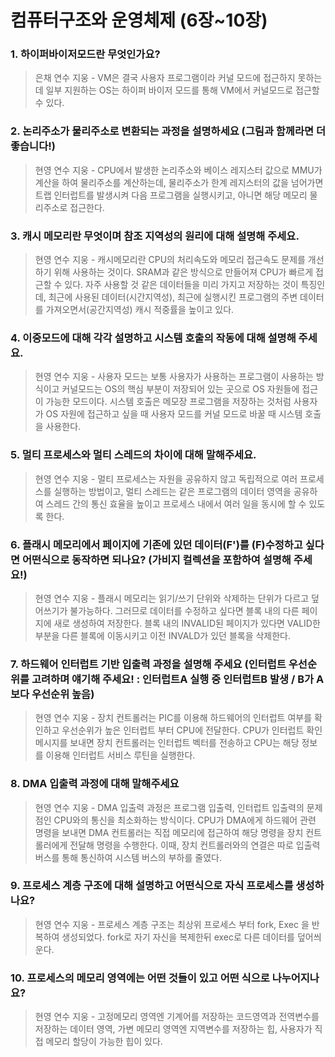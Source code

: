 # 컴퓨터구조와 운영체제 (6장~10장)

### 1. 하이퍼바이저모드란 무엇인가요?

> 은채
> 연수
> 지웅 - VM은 결국 사용자 프로그램이라 커널 모드에 접근하지 못하는데 일부 지원하는 OS는 하이퍼 바이저 모드를 통해 VM에서 커널모드로 접근할 수 있다.

### 2. 논리주소가 물리주소로 변환되는 과정을 설명하세요 (그림과 함께라면 더 좋습니다!)

> 현영
> 연수
> 지웅 - CPU에서 발생한 논리주소와 베이스 레지스터 값으로 MMU가 계산을 하여 물리주소를 계산하는데, 물리주소가 한계 레지스터의 값을 넘어가면 트랩 인터럽트를 발생시켜 다음 프로그램을 실행시키고, 아니면 해당 메모리 물리주소로 접근한다.

### 3. 캐시 메모리란 무엇이며 참조 지역성의 원리에 대해 설명해 주세요.

> 현영
> 연수
> 지웅 - 캐시메모리란 CPU의 처리속도와 메모리 접근속도 문제를 개선하기 위해 사용하는 것이다. SRAM과 같은 방식으로 만들어져 CPU가 빠르게 접근할 수 있다. 자주 사용할 것 같은 데이터들을 미리 가지고 저장하는 것이 특징인데, 최근에 사용된 데이터(시간지역성), 최근에 실행시킨 프로그램의 주변 데이터를 가져오면서(공간지역성) 캐시 적중률을 높이고 있다.

### 4. 이중모드에 대해 각각 설명하고 시스템 호출의 작동에 대해 설명해 주세요.

> 현영
> 연수
> 지웅 - 사용자 모드는 보통 사용자가 사용하는 프로그램이 사용하는 방식이고 커널모드는 OS의 핵심 부분이 저장되어 있는 곳으로 OS 자원들에 접근이 가능한 모드이다. 시스템 호출은 메모장 프로그램을 저장하는 것처럼 사용자가 OS 자원에 접근하고 싶을 때 사용자 모드를 커널 모드로 바꿀 때 시스템 호출을 사용한다.

### 5. 멀티 프로세스와 멀티 스레드의 차이에 대해 말해주세요.

> 현영
> 연수
> 지웅 - 멀티 프로세스는 자원을 공유하지 않고 독립적으로 여러 프로세스를 실행하는 방법이고, 멀티 스레드는 같은 프로그램의 데이터 영역을 공유하여 스레드 간의 통신 효율을 높이고 프로세스 내에서 여러 일을 동시에 할 수 있도록 한다.

### 6. 플래시 메모리에서 페이지에 기존에 있던 데이터(F')를 (F)수정하고 싶다면 어떤식으로 동작하면 되나요? (가비지 컬렉션을 포함하여 설명해 주세요!)

> 현영
> 연수
> 지웅 - 플래시 메모리는 읽기/쓰기 단위와 삭제하는 단위가 다르고 덮어쓰기가 불가능하다. 그러므로 데이터를 수정하고 싶다면 블록 내의 다른 페이지에 새로 생성하여 저장한다. 블록 내의 INVALID된 페이지가 있다면 VALID한 부분을 다른 블록에 이동시키고 이전 INVALD가 있던 블록을 삭제한다.

### 7. 하드웨어 인터럽트 기반 입출력 과정을 설명해 주세요 (인터럽트 우선순위를 고려하며 얘기해 주세요! : 인터럽트A 실행 중 인터럽트B 발생 / B가 A보다 우선순위 높음)

> 현영
> 연수
> 지웅 - 장치 컨트롤러는 PIC를 이용해 하드웨어의 인터럽트 여부를 확인하고 우선순위가 높은 인터럽트 부터 CPU에 전달한다. CPU가 인터럽트 확인 메시지를 보내면 장치 컨트롤러는 인터럽트 벡터를 전송하고 CPU는 해당 정보를 이용해 인터럽트 서비스 루틴을 실행한다.

### 8. DMA 입출력 과정에 대해 말해주세요

> 현영
> 연수
> 지웅 - DMA 입출력 과정은 프로그램 입출력, 인터럽트 입출력의 문제점인 CPU와의 통신을 최소화하는 방식이다. CPU가 DMA에게 하드웨어 관련 명령을 보내면 DMA 컨트롤러는 직접 메모리에 접근하여 해당 명령을 장치 컨트롤러에게 전달해 명령을 수행한다. 이때, 장치 컨트롤러와의 연결은 따로 입출력버스를 통해 통신하여 시스템 버스의 부하를 줄였다.

### 9. 프로세스 계층 구조에 대해 설명하고 어떤식으로 자식 프로세스를 생성하나요?

> 현영
> 연수
> 지웅 - 프로세스 계층 구조는 최상위 프로세스 부터 fork, Exec 을 반복하여 생성되었다. fork로 자기 자신을 복제한뒤 exec로 다른 데이터를 덮어씌운다.

### 10. 프로세스의 메모리 영역에는 어떤 것들이 있고 어떤 식으로 나누어지나요?

> 현영
> 연수
> 지웅 - 고정메모리 영역엔 기계어를 저장하는 코드영역과 전역변수를 저장하는 데이터 영역, 가변 메모리 영역엔 지역변수를 저장하는 힙, 사용자가 직접 메모리 할당이 가능한 힙이 있다.
